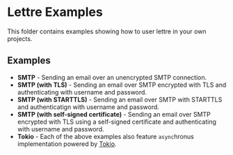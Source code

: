 # Lettre Examples
 This folder contains examples showing how to user lettre in your own projects.

## Examples
- **SMTP** - Sending an email over an unencrypted SMTP connection.
- **SMTP (with TLS)** - Sending an email over SMTP encrypted with TLS and authenticating with username and password.
- **SMTP (with STARTTLS)** - Sending an email over SMTP with STARTTLS and authenticatign with username and password.
- **SMTP (with self-signed certificate)** - Sending an email over SMTP encrypted with TLS using a self-signed certificate and authenticating with username and password.
- **Tokio** - Each of the above examples also feature `async`hronus implementation powered by [Tokio](https://tokio.rs/).
